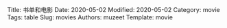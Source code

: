 Title: 书单和电影
Date: 2020-05-02
Modified: 2020-05-02
Category: movie
Tags: table
Slug: movies
Authors: muzeet
Template: movie